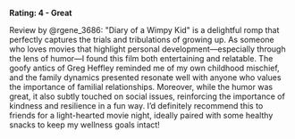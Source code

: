 **Rating: 4 - Great**

Review by @rgene_3686: "Diary of a Wimpy Kid" is a delightful romp that perfectly captures the trials and tribulations of growing up. As someone who loves movies that highlight personal development—especially through the lens of humor—I found this film both entertaining and relatable. The goofy antics of Greg Heffley reminded me of my own childhood mischief, and the family dynamics presented resonate well with anyone who values the importance of familial relationships. Moreover, while the humor was great, it also subtly touched on social issues, reinforcing the importance of kindness and resilience in a fun way. I’d definitely recommend this to friends for a light-hearted movie night, ideally paired with some healthy snacks to keep my wellness goals intact!